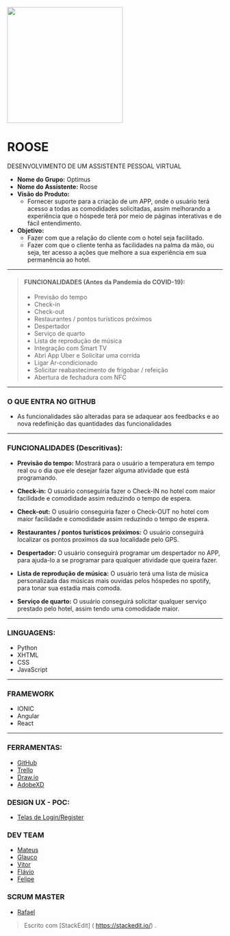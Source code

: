 <img src="https://github.com/mateuscamargo/Roose_App/blob/master/Roose.jpg" width="270px" heigth="270px" align="i">


# ROOSE

DESENVOLVIMENTO DE UM ASSISTENTE PESSOAL VIRTUAL

- **Nome do Grupo:** Optimus 
- **Nome do Assistente:** Roose
- **Visão do Produto:** 
   - Fornecer suporte para a criação de um APP, onde o usuário terá acesso a todas as comodidades solicitadas, assim melhorando a experiência que o hóspede terá por meio de páginas interativas e de fácil entendimento.
- **Objetivo:**
  - Fazer com que a relação do cliente com o
hotel seja facilitado. 
  - Fazer com que o cliente tenha as facilidades
na palma da mão, ou seja, ter acesso a ações
que melhore a sua experiência em sua permanência ao hotel.
---
>  #### FUNCIONALIDADES (Antes da Pandemia do COVID-19):
> - Previsão do tempo
> - Check-in
> - Check-out
> - Restaurantes / pontos turísticos próximos
> - Despertador
> - Serviço de quarto
> - Lista de reprodução de música
> - Integração com Smart TV
> - Abri App Uber e Solicitar uma corrida
> - Ligar Ar-condicionado
> - Solicitar reabastecimento de frigobar / refeição
> - Abertura de fechadura com NFC
---
### O QUE ENTRA NO GITHUB

- As funcionalidades são alteradas para se adaquear aos feedbacks e ao nova redefinição das quantidades das funcionalidades
---
### FUNCIONALIDADES (Descritivas):

- **Previsão do tempo:** Mostrará para o usuário a temperatura em tempo real ou o dia que ele desejar fazer alguma atividade que está programando.

- **Check-in:** O usuário conseguiria fazer o Check-IN no hotel com maior facilidade e comodidade assim reduzindo o tempo de espera.

- **Check-out:** O usuário conseguiria fazer o Check-OUT no hotel com maior facilidade e comodidade assim reduzindo o tempo de espera.

- **Restaurantes / pontos turísticos próximos:** O usuário conseguirá localizar os pontos proximos da sua localidade pelo GPS.

- **Despertador:** O usuário conseguirá programar um despertador no APP, para ajuda-lo a se programar para qualquer atividade que queira fazer.

- **Lista de reprodução de música:** O usuário terá uma lista de música personalizada das músicas mais ouvidas pelos hóspedes no spotify, para tonar sua estadia mais comoda.

- **Serviço de quarto:** O usuário conseguirá solicitar qualquer serviço prestado pelo hotel, assim tendo uma comodidade maior.
---
### LINGUAGENS:
- Python
- XHTML
- CSS
- JavaScript
---
### FRAMEWORK
- IONIC
- Angular
- React
---
### FERRAMENTAS:
- [GitHub](https://github.com/mateuscamargo/Roose_App)
- [Trello](https://trello.com/b/oUfxIrLz/app-roose)
- [Draw.io](https://draw.io)
- [AdobeXD](https://www.adobe.com/br/products/xd.html)

### DESIGN UX - POC:

- [Telas de Login/Register](https://xd.adobe.com/view/69021e23-93d4-449b-6183-300331026bdc-1f33/)


### DEV TEAM
- [Mateus](https://github.com/mateuscamargo)
- [Glauco](https://github.com/glaucofidelix)
- [Vitor](https://github.com/assenvitor)
- [Flávio](https://github.com/twofap2)
- [Felipe](https://github.com/FelipeNunis)
 
### SCRUM MASTER

- [Rafael](github.com/RafaelRCLima)

> Escrito com [StackEdit] ( https://stackedit.io/) .
<!--stackedit_data:
eyJoaXN0b3J5IjpbMTYyODExNzU0NCwtMTY3MDU3Mzc1LDE3Nz
U0MDcxNTEsMzc3ODU4OTcwLDEyNDMwODIxODksLTI3MzQwNjAz
OSw2MDMwMzMyMzQsMTI2NjEzMDM5NCw0MTMwNTE2NzksMjA3MT
YwNzQ0OSwxMjI3MTQxMjg2LC00OTg3NzM5ODksMTIzMjE4MzYw
MV19
-->